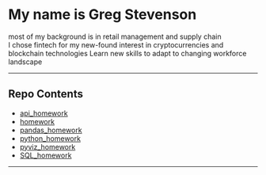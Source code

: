 # My name is Greg Stevenson <br/>
most of my background is in retail management and supply chain </br>
I chose fintech for my new-found interest in cryptocurrencies and blockchain technologies
Learn new skills to adapt to changing workforce landscape <br/>

___
## Repo Contents <br/>
* [api_homework](api_homework)
* [homework](homework)
* [pandas_homework](pandas_homework)
* [python_homework](python_homework)
* [pyviz_homework](pyviz_homework)
* [SQL_homework](SQL_homework)
___